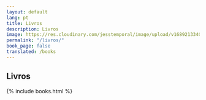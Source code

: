 ```yaml
---
layout: default
lang: pt
title: Livros
description: Livros
image: https://res.cloudinary.com/jesstemporal/image/upload/v1689213340/livros/microlivro-banner_vcfsnw.png
permalink: "/livros/"
book_page: false
translated: /books
---
```


## Livros

{% include books.html %}
